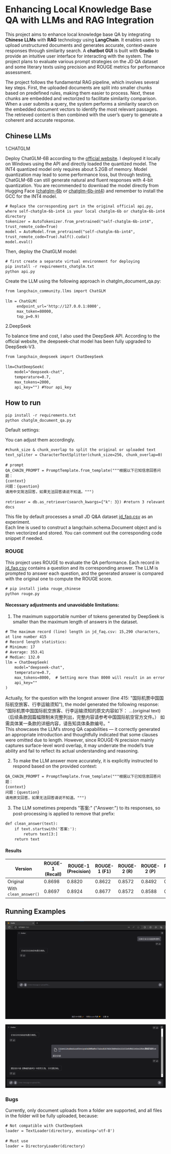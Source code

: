# Enhancing Local Knowledge Base QA with LLMs and RAG Integration

This project aims to enhance local knowledge base QA by integrating **Chinese LLMs** with **RAG** technology using **LangChain**. It enables users to upload unstructured documents and generates accurate, context-aware responses through similarity search. A **chatbot GUI** is built with **Gradio** to provide an intuitive user interface for interacting with the system. The project plans to evaluate various prompt strategies on the JD QA dataset and some literary texts using precision and ROUGE metrics for performance assessment.

The project follows the fundamental RAG pipeline, which involves several key steps. First, the uploaded documents are split into smaller chunks based on predefined rules, making them easier to process. Next, these chunks are embedded and vectorized to facilitate similarity comparison. When a user submits a query, the system performs a similarity search on the embedded document vectors to identify the most relevant passages. The retrieved content is then combined with the user’s query to generate a coherent and accurate response.

## Chinese LLMs

1.CHATGLM

Deploy ChatGLM-6B according to the [official website](https://github.com/THUDM/ChatGLM-6B). I deployed it locally on Windows using the API and directly loaded the quantized model. The INT4 quantized model only requires about 5.2GB of memory. Model quantization may lead to some performance loss, but through testing, ChatGLM-6B can still generate natural and fluent responses with 4-bit quantization. You are recommended to download the model directly from Hugging Face ([chatglm-6b](https://huggingface.co/THUDM/chatglm-6b/tree/main) or [chatglm-6b-int4](https://huggingface.co/THUDM/chatglm-6b-int4/tree/main)) and remember to install the GCC for the INT4 model.

```
# Replace the corresponding part in the original official api.py, where self-chatglm-6b-int4 is your local chatglm-6b or chatglm-6b-int4 directory
tokenizer = AutoTokenizer.from_pretrained("self-chatglm-6b-int4", trust_remote_code=True)
model = AutoModel.from_pretrained("self-chatglm-6b-int4", trust_remote_code=True).half().cuda()
model.eval()  
```

Then, deploy the ChatGLM model:

```
# first create a separate virtual environment for deploying
pip install -r requirements_chatglm.txt
python api.py
```

Create the LLM using the following approach in chatglm_document_qa.py:

```
from langchain_community.llms import ChatGLM

llm = ChatGLM(
     endpoint_url='http://127.0.0.1:8000',
     max_token=80000,
     top_p=0.9)
```

2.DeepSeek

To balance time and cost, I also used the DeepSeek API. According to the official website, the deepseek-chat model has been fully upgraded to DeepSeek-V3.

```
from langchain_deepseek import ChatDeepSeek

llm=ChatDeepSeek(
    model="deepseek-chat",
    temperature=0.7,
    max_tokens=2000,
    api_key="") #Your api_key
```

## How to run

```
pip install -r requirements.txt
python chatglm_document_qa.py
```

Default settings:

You can adjust them accordingly.

```
#chunk_size & chunk_overlap to split the original or uploaded text
text_spliter = CharacterTextSplitter(chunk_size=256, chunk_overlap=0) 

# prompt
QA_CHAIN_PROMPT = PromptTemplate.from_template("""根据以下已知信息回答问题：
{context}
问题：{question}
请用中文简洁回答，如果无法回答请说不知道。""")

retriever = db.as_retriever(search_kwargs={"k": 3}) #return 3 relevant docs
```

This file by default processes a small JD Q&A dataset [jd_faq.csv](https://github.com/WillongWang/Awesome-LLM-NLP-projects-updating-/blob/main/Local-KB-QA-with-RAG/documents/jd_faq.csv) as an experiment.  
Each line is used to construct a langchain.schema.Document object and is then vectorized and stored. You can comment out the corresponding code snippet if needed.

### ROUGE

This project uses ROUGE to evaluate the QA performance. Each record in [jd_faq.csv](https://github.com/WillongWang/Awesome-LLM-NLP-projects-updating-/blob/main/Local-KB-QA-with-RAG/documents/jd_faq.csv) contains a question and its corresponding answer. The LLM is prompted to answer each question, and the generated answer is compared with the original one to compute the ROUGE score.

```
# pip install jieba rouge_chinese
python rouge.py
```

#### Necessary adjustments and unavoidable limitations:

1. The maximum supportable number of tokens generated by DeepSeek is smaller than the maximum length of answers in the dataset.

```
# The maximum record (line) length in jd_faq.csv: 15,290 characters, at line number 415
# Record length statistics:
# Minimum: 17
# Average: 353.41
# Median: 132.0
llm = ChatDeepSeek( 
    model="deepseek-chat",
    temperature=0.7,
    max_tokens=8000,  # Setting more than 8000 will result in an error
    api_key=""
)
```

Actually, for the question with the longest answer (line 415: "国际机票中国国际航空旅客、行李运输须知"), the model generated the following response:  
"国际机票中国国际航空旅客、行李运输须知的原文内容如下： ...(original text) （后续条款因篇幅限制未完整列出，完整内容请参考中国国际航空官方文件。）
如需具体某一条款的详细内容，请告知具体条款编号。"  
This showcases the LLM’s strong QA capabilities — it correctly generated an appropriate introduction and thoughtfully indicated that some clauses were omitted due to length. However, since ROUGE-N precision mainly captures surface-level word overlap, it may underrate the model’s true ability and fail to reflect its actual understanding and reasoning.

2. To make the LLM answer more accurately, it is explicitly instructed to respond based on the provided context:

```
QA_CHAIN_PROMPT = PromptTemplate.from_template("""根据以下已知信息回答问题：
{context}
问题：{question}
请用原文回答，如果无法回答请说不知道。""")
```

3. The LLM sometimes prepends "答案:" ("Answer:") to its responses, so post-processing is applied to remove that prefix:

```
def clean_answer(text):
    if text.startswith('答案:'):
        return text[3:]
    return text
```

#### Results

| Version              | ROUGE-1 (Recall) | ROUGE-1 (Precision) | ROUGE-1 (F1) | ROUGE-2 (R) | ROUGE-2 (P) | ROUGE-2 (F) | ROUGE-L (R) | ROUGE-L (P) | ROUGE-L (F) |
|----------------------|-------------|-------------|-------------|-------------|-------------|-------------|-------------|-------------|-------------|
| Original             | 0.8698      | 0.8820      | 0.8622      | 0.8572      | 0.8492      | 0.8485      | 0.8636      | 0.8767      | 0.8560      |
| With `clean_answer()`| 0.8697      | 0.8924      | 0.8677      | 0.8572      | 0.8588      | 0.8538      | 0.8636      | 0.8852      | 0.8605      |

## Running Examples

![](https://github.com/WillongWang/Awesome-LLM-NLP-projects-updating-/blob/main/Local-KB-QA-with-RAG/1.png)

![](https://github.com/WillongWang/Awesome-LLM-NLP-projects-updating-/blob/main/Local-KB-QA-with-RAG/2.png)

### Bugs

Currently, only document uploads from a folder are supported, and all files in the folder will be fully uploaded, because:

```
# Not compatible with ChatDeepSeek
loader = TextLoader(directory, encoding='utf-8')

# Must use 
loader = DirectoryLoader(directory)
```









